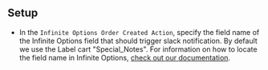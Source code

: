 ## Setup

- In the `Infinite Options Order Created Action`, specify the field name of the Infinite Options field that should trigger slack notification. By default we use the Label cart "Special_Notes". For information on how to locate the field name in Infinite Options, [check out our documentation](https://docs.theshoppad.com/article/122-why-are-option-selections-labeled-infiniteoptions1).
